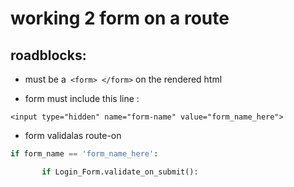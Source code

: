 # working 2 form on a route

## roadblocks:
 - must be a` <form> </form>` on the rendered html

 - form must include this line : 

`<input type="hidden" name="form-name" value="form_name_here">`

 - form validalas route-on 

 ``` python 
if form_name == 'form_name_here':

	    if Login_Form.validate_on_submit():
```

 


